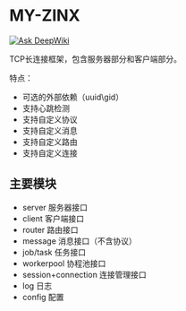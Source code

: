 # MY-ZINX

[![Ask DeepWiki](https://deepwiki.com/badge.svg)](https://deepwiki.com/Meha555/my-zinx)

TCP长连接框架，包含服务器部分和客户端部分。

特点：
- 可选的外部依赖（uuid\gid）
- 支持心跳检测
- 支持自定义协议
- 支持自定义消息
- 支持自定义路由
- 支持自定义连接

## 主要模块

- server 服务器接口
- client 客户端接口
- router 路由接口
- message 消息接口（不含协议）
- job/task 任务接口
- workerpool 协程池接口
- session+connection 连接管理接口
- log 日志
- config 配置
